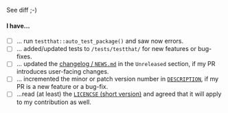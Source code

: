 <!-- Please start with a brief summary. If it's trivial, "See diff" and deleting the rest of the template text is fine :-) -->

See diff ;-)

<!-- If your PR includes more substantial changes, please explain them above and then mark the relevant boxes below (with an x). Deleting, or moving irrelevant lines down without the [ ], and/or striking them out with ~~...~~ is fine :-) -->

#### I have...

- [ ] ... run `testthat::auto_test_package()` and saw now errors.
- [ ] ... added/updated tests to `/tests/testthat/` for new features or bug-fixes.
- [ ] ... updated the [changelog / `NEWS.md`](https://github.com/tibhannover/BacDiveR/blob/master/NEWS.md) in the `Unreleased` section, if my PR introduces user-facing changes.
- [ ] ... incremented the minor or patch version number in [`DESCRIPTION`](https://github.com/tibhannover/BacDiveR/blob/master/DESCRIPTION), if my PR is a new feature or a bug-fix.
- [ ] ...read (at least) the [`LICENCSE` (short version)](https://github.com/tibhannover/BacDiveR/tree/master/LICENSE) and agreed that it will apply to my contribution as well. 

<!-- Thank you! -->
